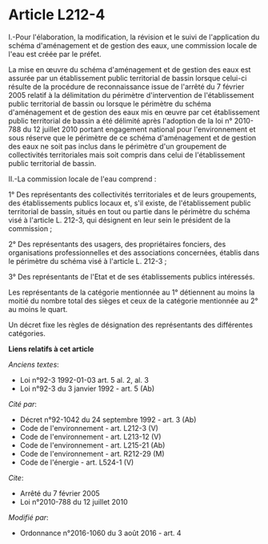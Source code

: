 # Article L212-4

I.-Pour l'élaboration, la modification, la révision et le suivi de l'application du schéma d'aménagement et de gestion des
eaux, une commission locale de l'eau est créée par le préfet. 

La mise en œuvre du schéma d'aménagement et de gestion des eaux est assurée par un établissement public territorial de bassin
lorsque celui-ci résulte de la procédure de reconnaissance issue de l'arrêté du 7 février 2005 relatif à la délimitation du
périmètre d'intervention de l'établissement public territorial de bassin ou lorsque le périmètre du schéma d'aménagement et
de gestion des eaux mis en œuvre par cet établissement public territorial de bassin a été délimité après l'adoption de la loi
n° 2010-788 du 12 juillet 2010 portant engagement national pour l'environnement et sous réserve que le périmètre de ce schéma
d'aménagement et de gestion des eaux ne soit pas inclus dans le périmètre d'un groupement de collectivités territoriales mais
soit compris dans celui de l'établissement public territorial de bassin. 

II.-La commission locale de l'eau comprend : 

1° Des représentants des collectivités territoriales et de leurs groupements, des établissements publics locaux et, s'il
existe, de l'établissement public territorial de bassin, situés en tout ou partie dans le périmètre du schéma visé à
l'article L. 212-3, qui désignent en leur sein le président de la commission ; 

2° Des représentants des usagers, des propriétaires fonciers, des organisations professionnelles et des associations
concernées, établis dans le périmètre du schéma visé à l'article L. 212-3 ; 

3° Des représentants de l'Etat et de ses établissements publics intéressés. 

Les représentants de la catégorie mentionnée au 1° détiennent au moins la moitié du nombre total des sièges et ceux de la
catégorie mentionnée au 2° au moins le quart. 

Un décret fixe les règles de désignation des représentants des différentes catégories.

**Liens relatifs à cet article**

_Anciens textes_:

  - Loi n°92-3 1992-01-03 art. 5 al. 2, al. 3
  - Loi n°92-3 du 3 janvier 1992 - art. 5 (Ab)

_Cité par_:

  - Décret n°92-1042 du 24 septembre 1992 - art. 3 (Ab)
  - Code de l'environnement - art. L212-3 (V)
  - Code de l'environnement - art. L213-12 (V)
  - Code de l'environnement - art. L215-21 (Ab)
  - Code de l'environnement - art. R212-29 (M)
  - Code de l'énergie - art. L524-1 (V)

_Cite_:

  - Arrêté du 7 février 2005
  - Loi n°2010-788 du 12 juillet 2010

_Modifié par_:

  - Ordonnance n°2016-1060 du 3 août 2016 - art. 4

